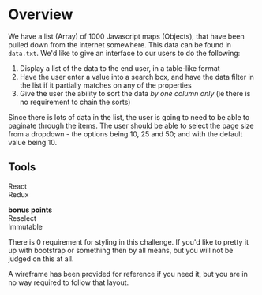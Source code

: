 # Overview

We have a list (Array) of 1000 Javascript maps (Objects), that have been pulled down from the internet somewhere.  This data can be found in `data.txt`.  We'd like to give an interface to our users to do the following:

1. Display a list of the data to the end user, in a table-like format
2. Have the user enter a value into a search box, and have the data filter in the list if it partially matches on any of the properties
3. Give the user the ability to sort the data *by one column only* (ie there is no requirement to chain the sorts)

Since there is lots of data in the list, the user is going to need to be able to paginate through the items.  The user should be able to select the page size from a dropdown - the options being 10, 25 and 50; and with the default value being 10.

## Tools  
React  
Redux

**bonus points**  
Reselect  
Immutable  

There is 0 requirement for styling in this challenge.  If you'd like to pretty it up with bootstrap or something then by all means, but you will not be judged on this at all.

A wireframe has been provided for reference if you need it, but you are in no way required to follow that layout.
